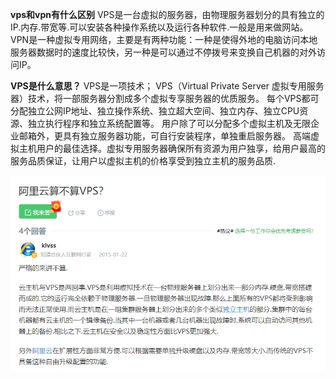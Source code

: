 **vps和vpn有什么区别**
VPS是一台虚拟的服务器，由物理服务器划分的具有独立的IP.内存.带宽等.可以安装各种操作系统以及运行各种软件.一般是用来做网站。
VPN是一种虚拟专用网络，主要是有两种功能：一种是使得外地的电脑访问本地服务器数据时的速度比较快，另一种是可以通过不停拨号来变换自己机器的对外访问IP。

**VPS是什么意思？**
VPS是一项技术；
VPS（Virtual Private Server 虚拟专用服务器）技术，将一部服务器分割成多个虚拟专享服务器的优质服务。 每个VPS都可分配独立公网IP地址、独立操作系统、独立超大空间、独立内存、独立CPU资源、独立执行程序和独立系统配置等。 用户除了可以分配多个虚拟主机及无限企业邮箱外，更具有独立服务器功能，可自行安装程序，单独重启服务器。 高端虚拟主机用户的最佳选择。虚拟专用服务器确保所有资源为用户独享，给用户最高的服务品质保证，让用户以虚拟主机的价格享受到独立主机的服务品质.

![1592128704529](../../img/1592128704529.png)

